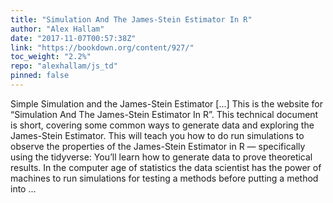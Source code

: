 ```yaml
---
title: "Simulation And The James-Stein Estimator In R"
author: "Alex Hallam"
date: "2017-11-07T00:57:38Z"
link: "https://bookdown.org/content/927/"
toc_weight: "2.2%"
repo: "alexhallam/js_td"
pinned: false
---
```


Simple Simulation and the James-Stein Estimator [...] This is the website for “Simulation And The James-Stein Estimator In R”. This technical document is short, covering some common ways to generate data and exploring the James-Stein Estimator. This will teach you how to do run simulations to observe the properties of the James-Stein Estimator in R — specifically using the tidyverse:
You’ll learn how to generate data to prove theoretical results. In the computer age of statistics the data scientist has the power of machines to run simulations for testing a methods before putting a method into  ...
